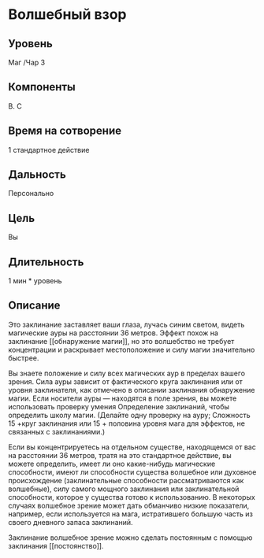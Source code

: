 # Волшебный взор

## Уровень
Маг /Чар 3
## Компоненты
В. С
## Время на сотворение
1 стандартное действие
## Дальность
Персонально
## Цель
Вы
## Длительность
1 мин * уровень
## Описание
Это заклинание заставляет ваши глаза, лучась синим светом, видеть магические ауры на расстоянии 36 метров. Эффект похож на заклинание [[обнаружение магии]], но это волшебство не требует концентрации и раскрывает местоположение и силу магии значительно быстрее.

Вы знаете положение и силу всех магических аур в пределах вашего зрения. Сила ауры зависит от фактического круга заклинания или от уровня заклинателя, как отмечено в описании заклинания обнаружение магии. Если носители ауры — находятся в поле зрения, вы можете использовать проверку умения Определение заклинаний, чтобы определить школу магии. (Делайте одну проверку на ауру; Сложность 15 +круг заклинания или 15 + половина уровня мага для эффектов, не связанных с заклинаниями.)

Если вы концентрируетесь на отдельном существе, находящемся от вас на расстоянии 36 метров, тратя на это стандартное действие, вы можете определить, имеет ли оно какие-нибудь магические способности, имеют ли способности существа волшебное или духовное происхождение (заклинательные способности рассматриваются как волшебные), силу самого мощного заклинания или заклинательной способности, которое у существа готово к использованию. В некоторых случаях волшебное зрение может дать обманчиво низкие показатели, например, если используется на мага, истратившего большую часть из своего дневного запаса заклинаний.

Заклинание волшебное зрение можно сделать постоянным с помощью заклинания [[постоянство]].